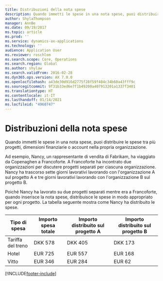 ```yaml
---
title: Distribuzioni della nota spese
description: Quando immetti le spese in una nota spese, puoi distribuire le spese tra più progetti, persone giuridiche o account nella propria organizzazione.
author: ShylaThompson
manager: AnnBe
ms.date: 09/19/2017
ms.topic: article
ms.prod: ''
ms.service: dynamics-ax-applications
ms.technology: ''
audience: Application User
ms.reviewer: roschlom
ms.search.scope: Core, Operations
ms.search.region: Global
ms.author: shylaw
ms.search.validFrom: 2016-02-28
ms.dyn365.ops.version: AX 7.0.0
ms.openlocfilehash: a43de30d916d2775f28f59f404c34b60a43fff9c
ms.sourcegitcommit: 9f31b33ed6e7f1b49200a407913201a1337f3401
ms.translationtype: HT
ms.contentlocale: it-IT
ms.lasthandoff: 01/14/2021
ms.locfileid: "4960747"
---
```

# <a name="expense-report-distributions"></a>Distribuzioni della nota spese

Quando immetti le spese in una nota spese, puoi distribuire le spese tra più progetti, dimensioni finanziarie o account nella propria organizzazione.

Ad esempio, Nancy, un rappresentante di vendita di Fabrikam, ha viaggiato da Copenaghen a Francoforte. A Francoforte ha incontrato due organizzazioni per discutere progetti separati per ciascuna organizzazione. Nancy ha trascorso sette giorni lavorativi lavorando con l'organizzazione A sul progetto A e tre giorni lavorativi lavorando con l'organizzazione B sul progetto B.

Poiché Nancy ha lavorato su due progetti separati mentre era a Francoforte, quando inserisce la nota spese, distribuisce le spese in modo appropriato per ogni progetto. La tabella seguente mostra come Nancy ha distribuito le spese.


| Tipo di spesa | Importo spesa totale|Importo distribuito sul progetto A| Importo distribuito sul progetto B |
|--------------|---------------------|-------------------------------|---------------------------------|
|Tariffa del treno   |DKK 578              |DKK 405                        |DKK 173                          |
|Hotel         |EUR 725              |EUR 557                        |EUR 168                          |
|Vitto         |EUR 346              |EUR 284                        |EUR 62                           |



[!INCLUDE[footer-include](../includes/footer-banner.md)]